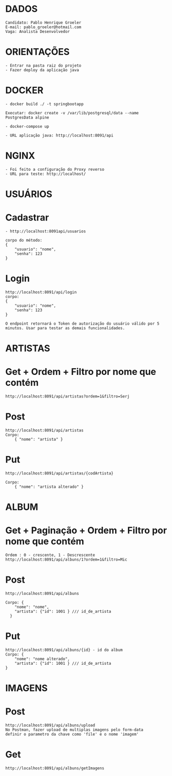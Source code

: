 # DADOS
	Candidato: Pablo Henrique Groeler
	E-mail: pablo_groeler@hotmail.com
	Vaga: Analista Desenvolvedor

# ORIENTAÇÕES

	- Entrar na pasta raiz do projeto
	- Fazer deploy da aplicação java
 
# DOCKER
	- docker build ./ -t springbootapp

	Executar: docker create -v /var/lib/postgresql/data --name PostgresData alpine

	- docker-compose up

	- URL aplicação java: http://localhost:8091/api

# NGINX
	- Foi feito a configuração do Proxy reverso
    - URL para teste: http://localhost/

# USUÁRIOS 
 
# Cadastrar

	- http://localhost:8091api/usuarios

	corpo do método:
	{
		"usuario": "nome",
		"senha": 123
	}

# Login

    http://localhost:8091/api/login
	corpo: 
	{
		"usuario": "nome",
		"senha": 123
	} 

	O endpoint retornará o Token de autorização do usuário válido por 5 minutos. Usar para testar as demais funcionalidades.

# ARTISTAS

# Get + Ordem + Filtro por nome que contém
	http://localhost:8091/api/artistas?ordem=1&filtro=Serj

# Post
	http://localhost:8091/api/artistas
	Corpo: 
		{ "nome": "artista" }
	
# Put
	http://localhost:8091/api/artistas/{codArtista}

	Corpo: 
		{ "nome": "artista alterado" }

# ALBUM

# Get + Paginação + Ordem + Filtro por nome que contém
	Ordem : 0 - crescente, 1 - Descrescente
	http://localhost:8091/api/albuns/1?ordem=1&filtro=Mic

# Post
	http://localhost:8091/api/albuns

	Corpo: {
		"nome": "nome",
		"artista": {"id": 1001 } /// id_de_artista
	  }
  
# Put
	http://localhost:8091/api/albuns/{id} - id do album
	Corpo: {
		"nome": "nome alterado",
		"artista": {"id": 1001 } /// id_de_artista
	}

# IMAGENS

# Post
	http://localhost:8091/api/albuns/upload
	No Postman, fazer upload de multiplas imagens pelo form-data
	definir o parametro da chave como 'file' e o nome 'imagem'
	
# Get	
	http://localhost:8091/api/albuns/getImagens
	